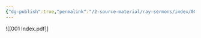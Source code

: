 ```yaml
---
{"dg-publish":true,"permalink":"/2-source-material/ray-sermons/index/001-index/","updated":"2025-04-26T10:22:44.000-05:00"}
---
```


![[001 Index.pdf]]
